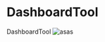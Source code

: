 # DashboardTool
DashboardTool
![asas](https://user-images.githubusercontent.com/49681619/236117221-a386e0cb-ed21-49ff-9529-4cbafbc8b13f.png)
